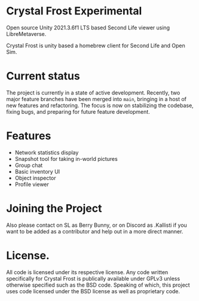 # Crystal Frost Experimental
Open source Unity 2021.3.6f1 LTS based Second Life viewer using LibreMetaverse.

Crystal Frost is unity based a homebrew client for Second Life and Open Sim.

# Current status
The project is currently in a state of active development. Recently, two major feature branches have been merged into `main`, bringing in a host of new features and refactoring. The focus is now on stabilizing the codebase, fixing bugs, and preparing for future feature development.

# Features
- Network statistics display
- Snapshot tool for taking in-world pictures
- Group chat
- Basic inventory UI
- Object inspector
- Profile viewer

# Joining the Project
Also please contact on SL as Berry Bunny, or on Discord as .Kallisti if you want to be added as a contributor and help out in a more direct manner.

# License.
All code is licensed under its respective license. Any code written specifically for Crystal Frost is publically available under GPLv3 unless otherwise specified such as the BSD code.
Speaking of which, this project uses code licensed under the BSD license as well as proprietary code.
